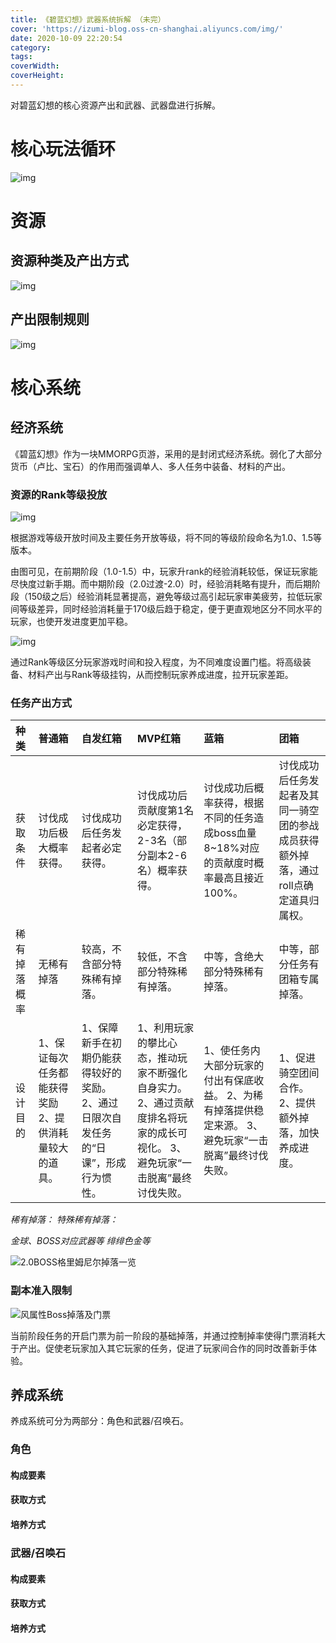 ```yaml
---
title: 《碧蓝幻想》武器系统拆解 （未完）
cover: 'https://izumi-blog.oss-cn-shanghai.aliyuncs.com/img/'
date: 2020-10-09 22:20:54
category:
tags:
coverWidth:
coverHeight:
---
```


对碧蓝幻想的核心资源产出和武器、武器盘进行拆解。

<!--more-->

# 核心玩法循环



![img](https://izumi-blog.oss-cn-shanghai.aliyuncs.com/img/图片1.png)



# 资源

## 资源种类及产出方式



![img](https://izumi-blog.oss-cn-shanghai.aliyuncs.com/img/图片2.png)





## 产出限制规则

![img](https://izumi-blog.oss-cn-shanghai.aliyuncs.com/img/图片3.png)

# 核心系统

## 经济系统

《碧蓝幻想》作为一块MMORPG页游，采用的是封闭式经济系统。弱化了大部分货币（卢比、宝石）的作用而强调单人、多人任务中装备、材料的产出。

### 资源的Rank等级投放

![img](https://izumi-blog.oss-cn-shanghai.aliyuncs.com/img/图片4.png)

根据游戏等级开放时间及主要任务开放等级，将不同的等级阶段命名为1.0、1.5等版本。

由图可见，在前期阶段（1.0-1.5）中，玩家升rank的经验消耗较低，保证玩家能尽快度过新手期。而中期阶段（2.0过渡-2.0）时，经验消耗略有提升，而后期阶段（150级之后）经验消耗显著提高，避免等级过高引起玩家审美疲劳，拉低玩家间等级差异，同时经验消耗量于170级后趋于稳定，便于更直观地区分不同水平的玩家，也使开发进度更加平稳。

![img](https://izumi-blog.oss-cn-shanghai.aliyuncs.com/img/图片5.png)

通过Rank等级区分玩家游戏时间和投入程度，为不同难度设置门槛。将高级装备、材料产出与Rank等级挂钩，从而控制玩家养成进度，拉开玩家差距。

### 任务产出方式

| **种类**     | **普通箱**                                            | **自发红箱**                                                 | MVP红箱                                                      | **蓝箱**                                                     | **团箱**                                                     |
| :----------- | :---------------------------------------------------- | :----------------------------------------------------------- | :----------------------------------------------------------- | :----------------------------------------------------------- | :----------------------------------------------------------- |
| 获取条件     | 讨伐成功后极大概率获得。                              | 讨伐成功后任务发起者必定获得。                               | 讨伐成功后贡献度第1名必定获得，2-3名（部分副本2-6名）概率获得。 | 讨伐成功后概率获得，根据不同的任务造成boss血量8~18%对应的贡献度时概率最高且接近100%。 | 讨伐成功后任务发起者及其同一骑空团的参战成员获得额外掉落，通过roll点确定道具归属权。 |
| 稀有掉落概率 | 无稀有掉落                                            | 较高，不含部分特殊稀有掉落。                                 | 较低，不含部分特殊稀有掉落。                                 | 中等，含绝大部分特殊稀有掉落。                               | 中等，部分任务有团箱专属掉落。                               |
| 设计目的     | 1、保证每次任务都能获得奖励 2、提供消耗量较大的道具。 | 1、保障新手在初期仍能获得较好的奖励。 2、通过日限次自发任务的“日课”，形成行为惯性。 | 1、利用玩家的攀比心态，推动玩家不断强化自身实力。 2、通过贡献度排名将玩家的成长可视化。 3、避免玩家“一击脱离”最终讨伐失败。 | 1、使任务内大部分玩家的付出有保底收益。 2、为稀有掉落提供稳定来源。 3、避免玩家“一击脱离”最终讨伐失败。 | 1、促进骑空团间合作。 2、提供额外掉落，加快养成进度。        |

*稀有掉落：* *特殊稀有掉落：*

*金球、BOSS对应武器等* *绯绯色金等*

![2.0BOSS格里姆尼尔掉落一览](https://izumi-blog.oss-cn-shanghai.aliyuncs.com/img/image-20200820222556986.png)

### 副本准入限制

![风属性Boss掉落及门票](https://izumi-blog.oss-cn-shanghai.aliyuncs.com/img/image-20200820222204946.png)

当前阶段任务的开启门票为前一阶段的基础掉落，并通过控制掉率使得门票消耗大于产出。促使老玩家加入其它玩家的任务，促进了玩家间合作的同时改善新手体验。

## 养成系统

养成系统可分为两部分：角色和武器/召唤石。

### 角色

#### 构成要素

#### 获取方式

#### 培养方式

### 武器/召唤石

#### 构成要素

#### 获取方式

#### 培养方式